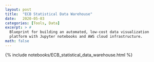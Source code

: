 ```yaml
---
layout: post
title:  "ECB Statistical Data Warehouse"
date:   2020-05-03
categories: [Tools, Data]
excerpt: > #
  Blueprint for building an automated, low-cost data visualization
  platform with Jupyter notebooks and AWS cloud infrastructure.
math: false
---
```



{% include notebooks/ECB_statistical_data_warehouse.html %}
